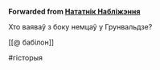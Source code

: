 **Forwarded from [Нататнік Набліжэння](https://t.me/c/1417989827/2254)**

Хто ваяваў з боку немцаў у Грунвальдзе?

[[@ бабілон]]

#гісторыя